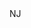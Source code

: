 <?xml version="1.0" encoding="UTF-8"?>
<CustomMetadata xmlns="http://soap.sforce.com/2006/04/metadata">
    <label>NJ</label>
</CustomMetadata>
